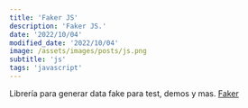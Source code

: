 ```yaml
---
title: 'Faker JS'
description: 'Faker JS.'
date: '2022/10/04'
modified_date: '2022/10/04'
image: /assets/images/posts/js.png
subtitle: 'js'
tags: 'javascript'
---
```


Librería para generar data fake para test, demos y mas. [Faker](https://fakerjs.dev/)
